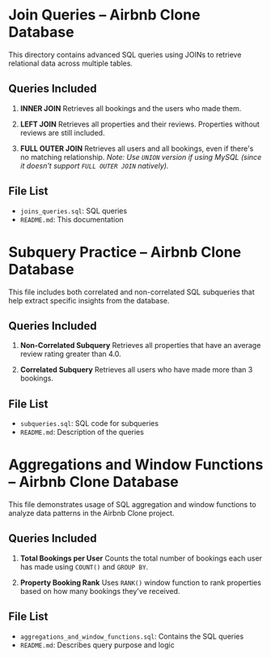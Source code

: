 # Join Queries – Airbnb Clone Database

This directory contains advanced SQL queries using JOINs to retrieve relational data across multiple tables.

## Queries Included

1. **INNER JOIN**
   Retrieves all bookings and the users who made them.

2. **LEFT JOIN**
   Retrieves all properties and their reviews. Properties without reviews are still included.

3. **FULL OUTER JOIN**
   Retrieves all users and all bookings, even if there's no matching relationship.
   _Note: Use `UNION` version if using MySQL (since it doesn't support `FULL OUTER JOIN` natively)._

## File List

- `joins_queries.sql`: SQL queries
- `README.md`: This documentation

# Subquery Practice – Airbnb Clone Database

This file includes both correlated and non-correlated SQL subqueries that help extract specific insights from the database.

## Queries Included

1. **Non-Correlated Subquery**
   Retrieves all properties that have an average review rating greater than 4.0.

2. **Correlated Subquery**
   Retrieves all users who have made more than 3 bookings.

## File List

- `subqueries.sql`: SQL code for subqueries
- `README.md`: Description of the queries

# Aggregations and Window Functions – Airbnb Clone Database

This file demonstrates usage of SQL aggregation and window functions to analyze data patterns in the Airbnb Clone project.

## Queries Included

1. **Total Bookings per User**
   Counts the total number of bookings each user has made using `COUNT()` and `GROUP BY`.

2. **Property Booking Rank**
   Uses `RANK()` window function to rank properties based on how many bookings they've received.

## File List

- `aggregations_and_window_functions.sql`: Contains the SQL queries
- `README.md`: Describes query purpose and logic
